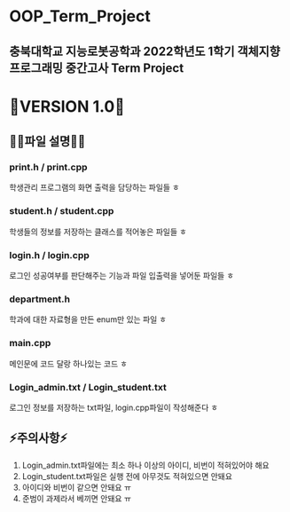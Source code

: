 OOP_Term_Project
=============
충북대학교 지능로봇공학과 2022학년도 1학기 객체지향프로그래밍 중간고사 Term Project
-------------
  
# 📝VERSION 1.0📝  
## 👨‍🏫파일 설명👨‍🏫   
### print.h / print.cpp  
학생관리 프로그램의 화면 출력을 담당하는 파일들 ㅎ  
### student.h / student.cpp  
학생들의 정보를 저장하는 클래스를 적어놓은 파일들 ㅎ  
### login.h / login.cpp  
로그인 성공여부를 판단해주는 기능과 파일 입출력을 넣어둔 파일들 ㅎ  
### department.h  
학과에 대한 자료형을 만든 enum만 있는 파일 ㅎ  
### main.cpp  
메인문에 코드 달랑 하나있는 코드 ㅎ 
### Login_admin.txt / Login_student.txt  
로그인 정보를 저장하는 txt파일, login.cpp파일이 작성해준다 ㅎ 
## ⚡주의사항⚡
1. Login_admin.txt파일에는 최소 하나 이상의 아이디, 비번이 적혀있어야 해요 
2. Login_student.txt파일은 실행 전에 아무것도 적혀있으면 안돼요 
3. 아이디와 비번이 같으면 안돼요 ㅠ
4. 준범이 과제라서 베끼면 안돼요 ㅠ

